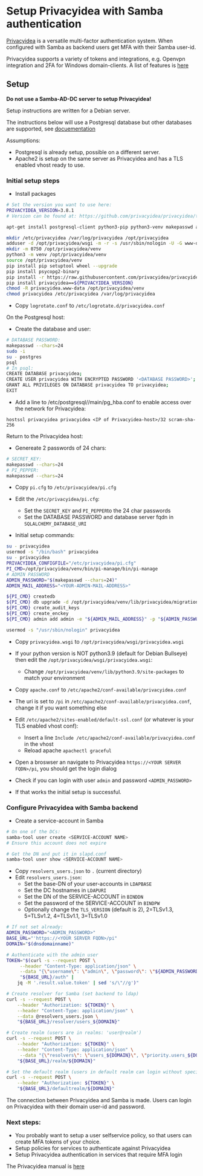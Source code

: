 # Setup Privacyidea with Samba authentication

[Privacyidea](https://github.com/privacyidea/privacyidea) is a versatile multi-factor authentication system. When configured with Samba as backend users get MFA with their Samba user-id.  

Privacyidea supports a variety of tokens and integrations, e.g. Openvpn integration and 2FA for Windows domain-clients. A list of features is [here](https://www.privacyidea.org/about/features/)


## Setup

**Do not use a Samba-AD-DC server to setup Privacyidea!** 

Setup instructions are written for a Debian server.

The instructions below will use a Postgresql database but other databases are supported, see [docuementation](https://privacyidea.readthedocs.io/en/latest/installation/pip.html#database)

Assumptions:

- Postgresql is already setup, possible on a different server.
- Apache2 is setup on the same server as Privacyidea and has a TLS enabled vhost ready to use. 

### Initial setup steps

- Install packages

```bash
# Set the version you want to use here:
PRIVACYIDEA_VERSION=3.8.1
# Version can be found at: https://github.com/privacyidea/privacyidea/tags

apt-get install postgresql-client python3-pip python3-venv makepasswd apache2 libapache2-mod-wsgi-py3 jq

mkdir /etc/privacyidea /var/log/privacyidea /opt/privacyidea
adduser -d /opt/privacyidea/wsgi -m -r -s /usr/sbin/nologin -U -G www-data privacyidea
mkdir -m 0750 /opt/privacyidea/venv
python3 -m venv /opt/privacyidea/venv
source /opt/privacyidea/venv
pip install pip setuptool wheel --upgrade 
pip install psycopg2-binary
pip install -r https://raw.githubusercontent.com/privacyidea/privacyidea/v${PRIVACYIDEA_VERSION}/requirements.txt
pip install privacyidea==${PRIVACYIDEA_VERSION}
chmod -R privacyidea.www-data /opt/privacyidea/venv
chmod privacyidea /etc/privacyidea /var/log/privacyidea
```

- Copy `logrotate.conf` to `/etc/logrotate.d/privacyidea.conf`

On the Postgresql host:

- Create the database and user:

```bash
# DATABASE PASSWORD:
makepasswd --chars=24
sudo -i
su - postgres
psql
# In psql:
CREATE DATABASE privacyidea;
CREATE USER privacyidea WITH ENCRYPTED PASSWORD '<DATABASE PASSWORD>';
GRANT ALL PRIVILEGES ON DATABASE privacyidea TO privacyidea;
EXIT
```

- Add a line to /etc/postgresql/<version>/main/pg_hba.conf to enable access over the network for Privacyidea:
```text
hostssl privacyidea privacyidea <IP of Privacyidea-host>/32 scram-sha-256
```

Return to the Privacyidea host:

- Genereate 2 passwords of 24 chars:
```bash
# SECRET_KEY:
makepasswd --chars=24
# PI_PEPPER:
makepasswd --chars=24
```
- Copy `pi.cfg` to `/etc/privacyidea/pi.cfg`
- Edit the `/etc/privacyidea/pi.cfg`:
  - Set the `SECRET_KEY` and `PI_PEPPER`to the 24 char passwords
  - Set the DATABASE PASSWORD and database server fqdn in `SQLALCHEMY_DATABASE_URI`

- Initial setup commands:

```bash
su - privacyidea
usermod -s "/bin/bash" privacyidea
su - privacyidea
PRIVACYIDEA_CONFIGFILE="/etc/privacyidea/pi.cfg"
PI_CMD=/opt/privacyidea/venv/bin/pi-manage/bin/pi-manage
# ADMIN PASSWORD 
ADMIN_PASSWORD="$(makepasswd --chars=24)"
ADMIN_MAIL_ADDRESS="<YOUR-ADMIN-MAIL-ADDRESS>"

${PI_CMD} createdb
${PI_CMD} db upgrade -d /opt/privacyidea/venv/lib/privacyidea/migrations
${PI_CMD} create_audit_keys
${PI_CMD} create_enckey
${PI_CMD} admin add admin -e "${ADMIN_MAIL_ADDRESS}" -p "${ADMIN_PASSWORD}"  

usermod -s "/usr/sbin/nologin" privacyidea
```

- Copy `privacyidea.wsgi` to `/opt/privacyidea/wsgi/privacyidea.wsgi`
- If your python version is NOT python3.9 (default for Debian Bullseye) then edit the `/opt/privacyidea/wsgi/privacyidea.wsgi`:
  - Change `/opt/privacyidea/venv/lib/python3.9/site-packages` to match your environment

- Copy `apache.conf` to `/etc/apache2/conf-available/privacyidea.conf`
- The uri is set to `/pi` in `/etc/apache2/conf-available/privacyidea.conf`, change it if you want something else
- Edit `/etc/apache2/sites-enabled/default-ssl.conf` (or whatever is your TLS enabled vhost conf):
  - Insert a line `Include /etc/apache2/conf-available/privacyidea.conf` in the vhost
  - Reload apache `apachectl graceful`

- Open a broswser an navigate to Privacyidea `https://<YOUR SERVER FQDN>/pi`, you should get the login dialog
- Check if you can login with user `admin` and password `<ADMIN_PASSWORD>`
- If that works the initial setup is successful.

### Configure Privacyidea with Samba backend
 
- Create a service-account in Samba

```bash
# On one of the DCs:
samba-tool user create <SERVICE-ACCOUNT NAME>
# Ensure this account does not expire

# Get the DN and put it in slapd.conf
samba-tool user show <SERVICE-ACCOUNT NAME>
```

- Copy `resolvers_users.json` to `.` (current directory)
- Edit `resolvers_users.json`:
  - Set the base-DN of your user-accounts in `LDAPBASE`
  - Set the DC hostnames in `LDAPURI`
  - Set the DN of the SERVICE-ACCOUNT in `BINDDN`
  - Set the password of the SERVICE-ACCOUNT in `BINDPW`
  - Optionally change the `TLS_VERSION` (default is 2), 2=TLSv1.3, 5=TLSv1.2, 4=TLSv1.1, 3=TLSv1.0

```bash
# If not set already:
ADMIN_PASSWORD="<ADMIN_PASSWORD>"
BASE_URL="'https://<YOUR SERVER FQDN>/pi"
DOMAIN="$(dnsdomainname)"

# Authenticate with the admin user
TOKEN="$(curl -s --request POST \
     --header "Content-Type: application/json" \
     --data "{\"username\": \"admin\", \"password\": \"${ADMIN_PASSWORD}\"}" \ 
     "${BASE_URL}/auth" |
    jq -M '.result.value.token' | sed 's/\"//g')"     

# Create resolver for Samba (set backend to ldap)
curl -s --request POST \
    --header "Authorization: ${TOKEN}" \
    --header "Content-Type: application/json" \
    --data @resolvers_users.json \
    "${BASE_URL}/resolver/users_${DOMAIN}" 

# Create realm (users are in realms: 'user@realm')
curl -s --request POST \
    --header "Authorization: ${TOKEN}" \
    --header "Content-Type: application/json" \
     --data "{\"resolvers\": \"users_${DOMAIN}\", \"priority.users_${DOMAIN}\": 1}" \ 
    "${BASE_URL}/realm/${DOMAIN}" 

# Set the default realm (users in default realm can login without specifying the realm)
curl -s --request POST \
    --header "Authorization: ${TOKEN}" \
    "${BASE_URL}/defaultrealm/${DOMAIN}" 
```

The connection between Privacyidea and Samba is made. Users can login on Privacyidea with their domain user-id and password.

### Next steps:

- You probably want to setup a user selfservice policy, so that users can create MFA tokens of your choice.
- Setup policies for services to authenticate against Privacyidea
- Setup Privacyidea authentication in services that require MFA login

The Privacyidea manual is [here](https://privacyidea.readthedocs.io/en/latest/index.html)
